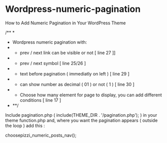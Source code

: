 # Wordpress-numeric-pagination
How to Add Numeric Pagination in Your WordPress Theme

/**
 * 
 * Wordpress numeric pagination with:
 * - prev / next link can be visible or not [ line 27 ]]
 * - prev / next symbol [ line 25/26 ]
 * - text before pagination ( immediatly on left ) [ line 29 ]
 * - can show number as decimal ( 01 ) or not ( 1 ) [ line 30 ]
 * - Choose how many element for page to display, you can add different conditions [ line 17 ]
 *  **/
 
Include pagination.php ( include(THEME_DIR . '/pagination.php');  ) in your theme function.php and, where you want the pagination appears ( outside the loop ) add this :

 choosepizzi_numeric_posts_nav(); 

